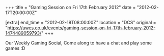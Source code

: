 +++
title = "Gaming Session on Fri 17th February 2012"
date = "2012-02-17T20:00:00Z"

[extra]
end_time = "2012-02-18T08:00:00Z"
location = "DCS"
original = "https://uwcs.co.uk/events/gaming-session-on-fri-17th-february-2012-1474489059793/"
+++

Our Weekly Gaming Social, Come along to have a chat and play some games :D


